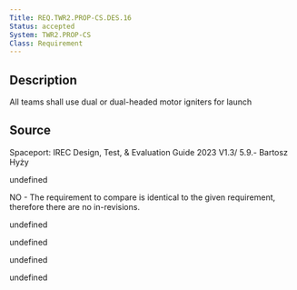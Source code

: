 ```yaml
---
Title: REQ.TWR2.PROP-CS.DES.16
Status: accepted
System: TWR2.PROP-CS
Class: Requirement
---
```


## Description

 All teams shall use dual or dual-headed motor igniters for launch

## Source

Spaceport: IREC Design, Test, & Evaluation Guide 2023 V1.3/ 5.9.- Bartosz Hyży


undefined

NO - The requirement to compare is identical to the given requirement, therefore there are no in-revisions.

undefined

undefined

undefined

undefined